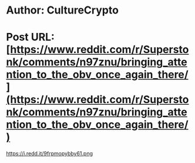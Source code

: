 # Author: CultureCrypto
# Post URL: [https://www.reddit.com/r/Superstonk/comments/n97znu/bringing_attention_to_the_obv_once_again_there/](https://www.reddit.com/r/Superstonk/comments/n97znu/bringing_attention_to_the_obv_once_again_there/)


https://i.redd.it/9frpmopybby61.png